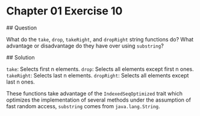# Chapter 01 Exercise 10

## Question

What do the `take`, `drop`, `takeRight`, and `dropRight` string functions do? What advantage or disadvantage do they have over using `substring`?

## Solution

`take`: Selects first n elements.
`drop`: Selects all elements except first n ones.
`takeRight`: Selects last n elements.
`dropRight`: Selects all elements except last n ones.

These functions take advantage of the `IndexedSeqOptimized` trait which optimizes the implementation of several methods under the assumption of fast random access, `substring` comes from `java.lang.String`.

